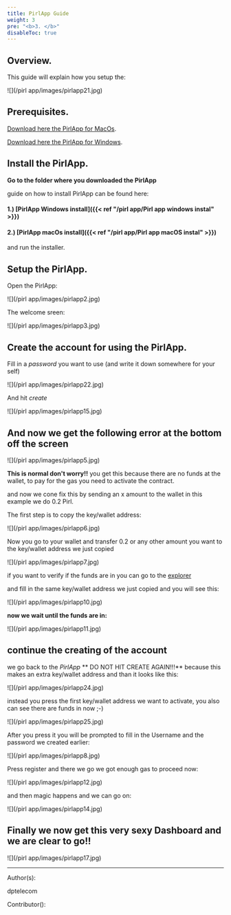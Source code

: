 ```yaml
---
title: PirlApp Guide
weight: 3
pre: "<b>3. </b>"
disableToc: true
---
```



## Overview.

This guide will explain how you setup the:

![](/pirl app/images/pirlapp21.jpg)

## Prerequisites.

[Download here the PirlApp for MacOs](https://drive.google.com/file/d/1K0pQ1nskpH8DmRS5LIdDbDE04ddLnEDV/view?usp=sharing "PirlApp for MacOs").

[Download here the PirlApp for Windows](https://drive.google.com/drive/u/1/folders/13CUHTDr3bB0zBeWb0ebHEJ0H8TY8evR4 "PirlApp for Windows").

## Install the PirlApp.

**Go to the folder where you downloaded the PirlApp**

guide on how to install PirlApp can be found here:

#### 1.) [PirlApp Windows install]({{< ref "/pirl app/Pirl app windows instal" >}})
#### 2.) [PirlApp macOs install]({{< ref "/pirl app/Pirl app macOS instal" >}})


and run the  installer.

## Setup the PirlApp.

Open the PirlApp:

![](/pirl app/images/pirlapp2.jpg)

The welcome sreen:

![](/pirl app/images/pirlapp3.jpg)


## Create the account for using the PirlApp.

Fill in a *password* you want to use (and write it down somewhere for your self)

![](/pirl app/images/pirlapp22.jpg)

And hit *create*

![](/pirl app/images/pirlapp15.jpg)

## And now we get the following error at the bottom off the screen

![](/pirl app/images/pirlapp5.jpg)


**This is normal don't worry!!**
you get this because there are no funds at the wallet,
to pay for the gas you need to activate the contract.

and now we cone fix this by sending an x amount to the wallet
in this example we do 0.2 Pirl.

The first step is to copy the key/wallet address:

![](/pirl app/images/pirlapp6.jpg)


Now you  go to your wallet and transfer 0.2 or any other amount you want to the key/wallet address we just copied

![](/pirl app/images/pirlapp7.jpg)


if you want to verify if the funds are in you can go to the  [explorer](https://devexplorer.pirl.io/home  "explorer")

and fill in the same key/wallet address we just copied and you will see this:

![](/pirl app/images/pirlapp10.jpg)


**now we wait until the funds are in:**

![](/pirl app/images/pirlapp11.jpg)


## continue the creating of the account

we go back to the *PirlApp*
**  DO NOT HIT CREATE AGAIN!!!**
because this makes an extra key/wallet address
and than it looks like this:

![](/pirl app/images/pirlapp24.jpg)


instead you press the first key/wallet address we want to activate,
you also can see there are funds in now ;-)

![](/pirl app/images/pirlapp25.jpg)



After you press it you will be prompted to fill in the Username and the password we created earlier:

![](/pirl app/images/pirlapp8.jpg)


Press register and there we go we got enough gas to proceed now:

![](/pirl app/images/pirlapp12.jpg)

and then magic happens and we can go on:

![](/pirl app/images/pirlapp14.jpg)

## Finally we now get this very sexy Dashboard and we are clear to go!!

![](/pirl app/images/pirlapp17.jpg)



---
Author(s):

dptelecom

Contributor():
